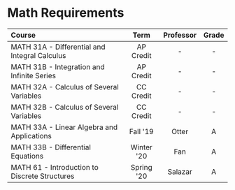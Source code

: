 # Math Requirements

| Course                                        |    Term    | Professor | Grade |
| :-------------------------------------------- | :--------: | :-------: | :---: |
| MATH 31A - Differential and Integral Calculus | AP Credit  |     -     |   -   |
| MATH 31B - Integration and Infinite Series    | AP Credit  |     -     |   -   |
| MATH 32A - Calculus of Several Variables      | CC Credit  |     -     |   -   |
| MATH 32B - Calculus of Several Variables      | CC Credit  |     -     |   -   |
| MATH 33A - Linear Algebra and Applications    |  Fall '19  |   Otter   |   A   |
| MATH 33B - Differential Equations             | Winter '20 |    Fan    |   A   |
| MATH 61 - Introduction to Discrete Structures | Spring '20 |  Salazar  |   A   |

